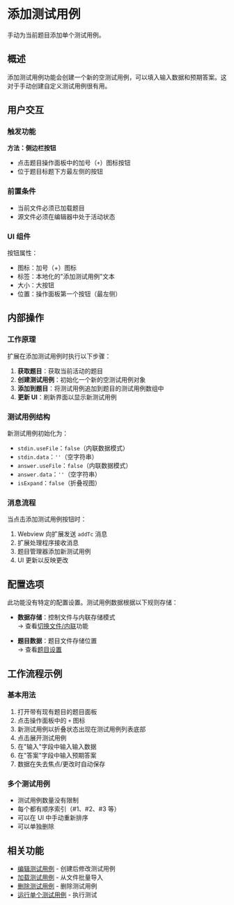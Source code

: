 # 添加测试用例

手动为当前题目添加单个测试用例。

## 概述

添加测试用例功能会创建一个新的空测试用例，可以填入输入数据和预期答案。这对于手动创建自定义测试用例很有用。

## 用户交互

### 触发功能

**方法：侧边栏按钮**
- 点击题目操作面板中的加号（`+`）图标按钮
- 位于题目标题下方最左侧的按钮

### 前置条件

- 当前文件必须已加载题目
- 源文件必须在编辑器中处于活动状态

### UI 组件

按钮属性：
- 图标：加号（+）图标
- 标签：本地化的"添加测试用例"文本
- 大小：大按钮
- 位置：操作面板第一个按钮（最左侧）

## 内部操作

### 工作原理

扩展在添加测试用例时执行以下步骤：

1. **获取题目**：获取当前活动的题目
2. **创建测试用例**：初始化一个新的空测试用例对象
3. **添加到题目**：将测试用例追加到题目的测试用例数组中
4. **更新 UI**：刷新界面以显示新测试用例

### 测试用例结构

新测试用例初始化为：
- `stdin.useFile`：`false`（内联数据模式）
- `stdin.data`：`''`（空字符串）
- `answer.useFile`：`false`（内联数据模式）
- `answer.data`：`''`（空字符串）
- `isExpand`：`false`（折叠视图）

### 消息流程

当点击添加测试用例按钮时：
1. Webview 向扩展发送 `addTc` 消息
2. 扩展处理程序接收消息
3. 题目管理器添加新测试用例
4. UI 更新以反映更改

## 配置选项

此功能没有特定的配置设置。测试用例数据根据以下规则存储：

- **数据存储**：控制文件与内联存储模式  
  → 查看[切换文件/内联](toggle-file-inline.md)功能

- **题目数据**：题目文件存储位置  
  → 查看[题目设置](../configuration/problem.md#file-paths)

## 工作流程示例

### 基本用法

1. 打开带有现有题目的题目面板
2. 点击操作面板中的 `+` 图标
3. 新测试用例以折叠状态出现在测试用例列表底部
4. 点击展开测试用例
5. 在"输入"字段中输入输入数据
6. 在"答案"字段中输入预期答案
7. 数据在失去焦点/更改时自动保存

### 多个测试用例

- 测试用例数量没有限制
- 每个都有顺序索引（#1、#2、#3 等）
- 可以在 UI 中手动重新排序
- 可以单独删除

## 相关功能

- [编辑测试用例](edit-test-case.md) - 创建后修改测试用例
- [加载测试用例](load-test-cases.md) - 从文件批量导入
- [删除测试用例](delete-test-case.md) - 删除测试用例
- [运行单个测试用例](run-single-test.md) - 执行测试
